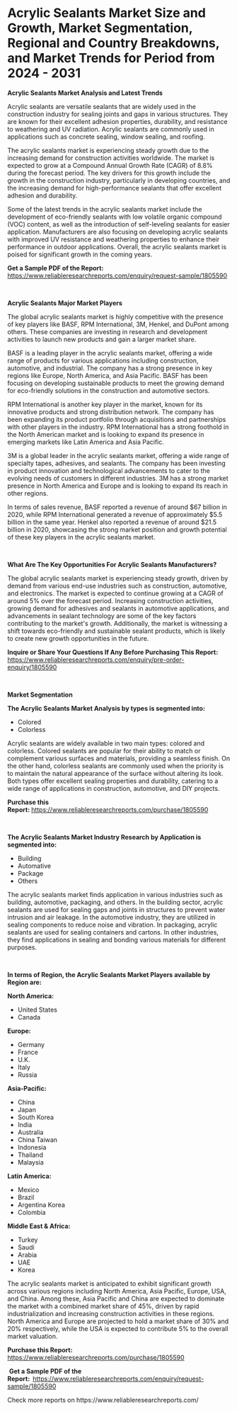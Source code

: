 <p><h1>Acrylic Sealants Market Size and Growth, Market Segmentation, Regional and Country Breakdowns, and Market Trends for Period from 2024 -  2031</h1></p><p><strong>Acrylic Sealants Market Analysis and Latest Trends</strong></p>
<p><p>Acrylic sealants are versatile sealants that are widely used in the construction industry for sealing joints and gaps in various structures. They are known for their excellent adhesion properties, durability, and resistance to weathering and UV radiation. Acrylic sealants are commonly used in applications such as concrete sealing, window sealing, and roofing.</p><p>The acrylic sealants market is experiencing steady growth due to the increasing demand for construction activities worldwide. The market is expected to grow at a Compound Annual Growth Rate (CAGR) of 8.8% during the forecast period. The key drivers for this growth include the growth in the construction industry, particularly in developing countries, and the increasing demand for high-performance sealants that offer excellent adhesion and durability.</p><p>Some of the latest trends in the acrylic sealants market include the development of eco-friendly sealants with low volatile organic compound (VOC) content, as well as the introduction of self-leveling sealants for easier application. Manufacturers are also focusing on developing acrylic sealants with improved UV resistance and weathering properties to enhance their performance in outdoor applications. Overall, the acrylic sealants market is poised for significant growth in the coming years.</p></p>
<p><strong>Get a Sample PDF of the Report:&nbsp;</strong> <a href="https://www.reliableresearchreports.com/enquiry/request-sample/1805590">https://www.reliableresearchreports.com/enquiry/request-sample/1805590</a></p>
<p>&nbsp;</p>
<p><strong>Acrylic Sealants Major Market Players</strong></p>
<p><p>The global acrylic sealants market is highly competitive with the presence of key players like BASF, RPM International, 3M, Henkel, and DuPont among others. These companies are investing in research and development activities to launch new products and gain a larger market share.</p><p>BASF is a leading player in the acrylic sealants market, offering a wide range of products for various applications including construction, automotive, and industrial. The company has a strong presence in key regions like Europe, North America, and Asia Pacific. BASF has been focusing on developing sustainable products to meet the growing demand for eco-friendly solutions in the construction and automotive sectors.</p><p>RPM International is another key player in the market, known for its innovative products and strong distribution network. The company has been expanding its product portfolio through acquisitions and partnerships with other players in the industry. RPM International has a strong foothold in the North American market and is looking to expand its presence in emerging markets like Latin America and Asia Pacific.</p><p>3M is a global leader in the acrylic sealants market, offering a wide range of specialty tapes, adhesives, and sealants. The company has been investing in product innovation and technological advancements to cater to the evolving needs of customers in different industries. 3M has a strong market presence in North America and Europe and is looking to expand its reach in other regions.</p><p>In terms of sales revenue, BASF reported a revenue of around $67 billion in 2020, while RPM International generated a revenue of approximately $5.5 billion in the same year. Henkel also reported a revenue of around $21.5 billion in 2020, showcasing the strong market position and growth potential of these key players in the acrylic sealants market.</p></p>
<p>&nbsp;</p>
<p><strong>What Are The Key Opportunities For Acrylic Sealants Manufacturers?</strong></p>
<p><p>The global acrylic sealants market is experiencing steady growth, driven by demand from various end-use industries such as construction, automotive, and electronics. The market is expected to continue growing at a CAGR of around 5% over the forecast period. Increasing construction activities, growing demand for adhesives and sealants in automotive applications, and advancements in sealant technology are some of the key factors contributing to the market's growth. Additionally, the market is witnessing a shift towards eco-friendly and sustainable sealant products, which is likely to create new growth opportunities in the future.</p></p>
<p><strong>Inquire or Share Your Questions If Any Before Purchasing This Report:</strong> <a href="https://www.reliableresearchreports.com/enquiry/pre-order-enquiry/1805590">https://www.reliableresearchreports.com/enquiry/pre-order-enquiry/1805590</a></p>
<p>&nbsp;</p>
<p><strong>Market Segmentation</strong></p>
<p><strong>The Acrylic Sealants Market Analysis by types is segmented into:</strong></p>
<p><ul><li>Colored</li><li>Colorless</li></ul></p>
<p><p>Acrylic sealants are widely available in two main types: colored and colorless. Colored sealants are popular for their ability to match or complement various surfaces and materials, providing a seamless finish. On the other hand, colorless sealants are commonly used when the priority is to maintain the natural appearance of the surface without altering its look. Both types offer excellent sealing properties and durability, catering to a wide range of applications in construction, automotive, and DIY projects.</p></p>
<p><strong>Purchase this Report:&nbsp;</strong><a href="https://www.reliableresearchreports.com/purchase/1805590">https://www.reliableresearchreports.com/purchase/1805590</a></p>
<p>&nbsp;</p>
<p><strong>The Acrylic Sealants Market Industry Research by Application is segmented into:</strong></p>
<p><ul><li>Building</li><li>Automative</li><li>Package</li><li>Others</li></ul></p>
<p><p>The acrylic sealants market finds application in various industries such as building, automotive, packaging, and others. In the building sector, acrylic sealants are used for sealing gaps and joints in structures to prevent water intrusion and air leakage. In the automotive industry, they are utilized in sealing components to reduce noise and vibration. In packaging, acrylic sealants are used for sealing containers and cartons. In other industries, they find applications in sealing and bonding various materials for different purposes.</p></p>
<p>&nbsp;</p>
<p><strong>In terms of Region, the Acrylic Sealants Market Players available by Region are:</strong></p>
<p>
    <p> <strong> North America: </strong>
        <ul>
            <li>United States</li>
            <li>Canada</li>
        </ul>
        </p> 
    <p> <strong> Europe: </strong>
        <ul>
            <li>Germany</li>
            <li>France</li>
            <li>U.K.</li>
            <li>Italy</li>
            <li>Russia</li>
        </ul>
        </p> 
    <p> <strong> Asia-Pacific: </strong>
        <ul>
            <li>China</li>
            <li>Japan</li>
            <li>South Korea</li>
            <li>India</li>
            <li>Australia</li>
            <li>China Taiwan</li>
            <li>Indonesia</li>
            <li>Thailand</li>
            <li>Malaysia</li>
        </ul>
        </p> 
    <p> <strong> Latin America: </strong>
        <ul>
            <li>Mexico</li>
            <li>Brazil</li>
            <li>Argentina Korea</li>
            <li>Colombia</li>
        </ul>
        </p> 
    <p> <strong> Middle East & Africa: </strong>
        <ul>
            <li>Turkey</li>
            <li>Saudi</li>
            <li>Arabia</li>
            <li>UAE</li>
            <li>Korea</li>
        </ul>
    </p>
    </p>
<p><p>The acrylic sealants market is anticipated to exhibit significant growth across various regions including North America, Asia Pacific, Europe, USA, and China. Among these, Asia Pacific and China are expected to dominate the market with a combined market share of 45%, driven by rapid industrialization and increasing construction activities in these regions. North America and Europe are projected to hold a market share of 30% and 20% respectively, while the USA is expected to contribute 5% to the overall market valuation.</p></p>
<p><strong>Purchase this Report: </strong><a href="https://www.reliableresearchreports.com/purchase/1805590">https://www.reliableresearchreports.com/purchase/1805590</a></p>
<p>&nbsp;<strong>Get a Sample PDF of the Report:&nbsp;&nbsp;</strong><a href="https://www.reliableresearchreports.com/enquiry/request-sample/1805590">https://www.reliableresearchreports.com/enquiry/request-sample/1805590</a></p>
<p><strong></strong></p>
<p>Check more reports on https://www.reliableresearchreports.com/</p>